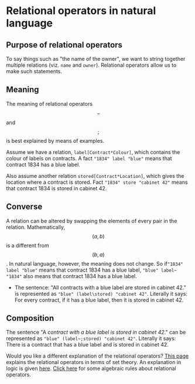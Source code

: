 # Relational operators in natural language

## Purpose of relational operators

To say things such as "the name of the owner", we want to string together multiple relations \(viz. `name` and `owner`\). Relational operators allow us to make such statements.

## Meaning

The meaning of relational operators $$\smallsmile$$ and $$;$$ is best explained by means of examples.

Assume we have a relation, `label[Contract*Colour]`, which contains the colour of labels on contracts. A fact `"1834" label "blue"` means that contract 1834 has a blue label.

Also assume another relation `stored[Contract*Location]`, which gives the location where a contract is stored. Fact `"1834" store "cabinet 42"` means that contract 1834 is stored in cabinet 42.

## Converse

A relation can be altered by swapping the elements of every pair in the relation. Mathematically, $$(a, b)$$ is a different from $$(b,a)$$. In natural language, however, the meaning does not change.  So if`"1834" label "blue"` means that contract 1834 has a blue label, `"blue" label~ "1834"` also means that contract 1834 has a blue label.

* The sentence: "All contracts with a blue label are stored in cabinet 42." is represented as `"blue" (label\stored) "cabinet 42"`. Literally it says: For every contract, if it has a blue label, then it is stored in cabinet 42.

## Composition

The sentence "A _contract with a blue label is stored in cabinet 42_." can be represented as `"blue" (label~;stored) "cabinet 42"`.  Literally it says: There is a contract that has a blue label and is stored in cabinet 42.

Would you like a different explanation of the relational operators? [This page](../other-ways/relational-operators-in-set-theory.md) explains the relational operators in terms of set theory. An explanation in logic is given [here](relational-operators-in-natural-language.md). [Click here](../semantics-in-algebra/relational-operators-in-algebra.md) for some algebraic rules about relational operators.

